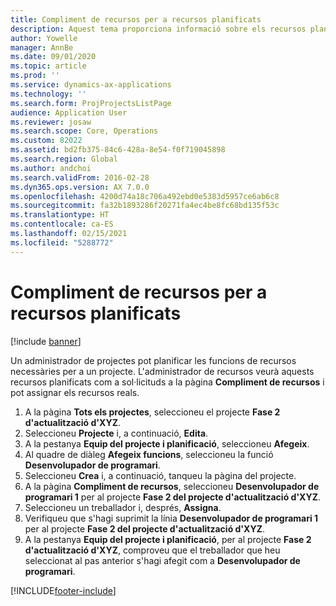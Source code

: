 ```yaml
---
title: Compliment de recursos per a recursos planificats
description: Aquest tema proporciona informació sobre els recursos planificats per a un projecte.
author: Yowelle
manager: AnnBe
ms.date: 09/01/2020
ms.topic: article
ms.prod: ''
ms.service: dynamics-ax-applications
ms.technology: ''
ms.search.form: ProjProjectsListPage
audience: Application User
ms.reviewer: josaw
ms.search.scope: Core, Operations
ms.custom: 82022
ms.assetid: bd2fb375-84c6-428a-8e54-f0f719045898
ms.search.region: Global
ms.author: andchoi
ms.search.validFrom: 2016-02-28
ms.dyn365.ops.version: AX 7.0.0
ms.openlocfilehash: 4200d74a18c706a492ebd0e5383d5957ce6ab6c8
ms.sourcegitcommit: fa32b1893286f20271fa4ec4be8fc68bd135f53c
ms.translationtype: HT
ms.contentlocale: ca-ES
ms.lasthandoff: 02/15/2021
ms.locfileid: "5288772"
---
```

# <a name="resource-fulfillment-for-planned-resources"></a>Compliment de recursos per a recursos planificats

[!include [banner](../includes/banner.md)]

Un administrador de projectes pot planificar les funcions de recursos necessàries per a un projecte. L'administrador de recursos veurà aquests recursos planificats com a sol·licituds a la pàgina **Compliment de recursos** i pot assignar els recursos reals.

1. A la pàgina **Tots els projectes**, seleccioneu el projecte **Fase 2 d'actualització d'XYZ**.
2. Seleccioneu **Projecte** i, a continuació, **Edita**.
3. A la pestanya **Equip del projecte i planificació**, seleccioneu **Afegeix**.
4. Al quadre de diàleg **Afegeix funcions**, seleccioneu la funció **Desenvolupador de programari**.
5. Seleccioneu **Crea** i, a continuació, tanqueu la pàgina del projecte.
6. A la pàgina **Compliment de recursos**, seleccioneu **Desenvolupador de programari 1** per al projecte **Fase 2 del projecte d'actualització d'XYZ**.
7. Seleccioneu un treballador i, després, **Assigna**.
8. Verifiqueu que s'hagi suprimit la línia **Desenvolupador de programari 1** per al projecte **Fase 2 del projecte d'actualització d'XYZ**.
9. A la pestanya **Equip del projecte i planificació**, per al projecte **Fase 2 d'actualització d'XYZ**, comproveu que el treballador que heu seleccionat al pas anterior s'hagi afegit com a **Desenvolupador de programari**.


[!INCLUDE[footer-include](../includes/footer-banner.md)]